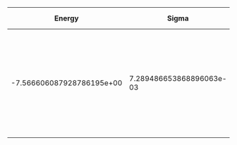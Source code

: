 |       Energy          |  Sigma          | Energy Variance  | DOF |Method                                                          | Data repository                |
| ----------------------| --------------- | -----------------| ------- |------------------------------------------------------------|------------------------------- |
|-7.566606087928786195e+00 |7.289486653868896063e-03  |7.919496643390599999e+00 | 13  | VMC Determinant Slater- Backflow - Jastrow (RBM) Ansatz with K=0 projections (symmetric wrt translations) |  |



